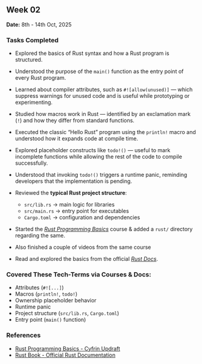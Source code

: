 ## Week 02

**Date:** 8th - 14th Oct, 2025

### Tasks Completed

- Explored the basics of Rust syntax and how a Rust program is structured.
- Understood the purpose of the `main()` function as the entry point of every Rust program.
- Learned about compiler attributes, such as `#![allow(unused)]` — which suppress warnings for unused code and is useful while prototyping or experimenting.
- Studied how macros work in Rust — identified by an exclamation mark (`!`) and how they differ from standard functions.
- Executed the classic “Hello Rust” program using the `println!` macro and understood how it expands code at compile time.
- Explored placeholder constructs like `todo!()` — useful to mark incomplete functions while allowing the rest of the code to compile successfully.
- Understood that invoking `todo!()` triggers a runtime panic, reminding developers that the implementation is pending.
- Reviewed the **typical Rust project structure**:

  - `src/lib.rs` → main logic for libraries
  - `src/main.rs` → entry point for executables
  - `Cargo.toml` → configuration and dependencies

- Started the _[Rust Programming Basics](https://updraft.cyfrin.io/courses/rust-programming-basics)_ course & added a `rust/` directory regarding the same.
- Also finished a couple of videos from the same course
- Read and explored the basics from the official _[Rust Docs](https://doc.rust-lang.org/book/title-page.html)_.

### Covered These Tech-Terms via Courses & Docs:

- Attributes (`#![...]`)
- Macros (`println!`, `todo!`)
- Ownership placeholder behavior
- Runtime panic
- Project structure (`src/lib.rs`, `Cargo.toml`)
- Entry point (`main()` function)

### References

- [Rust Programming Basics - Cyfrin Updraft](https://updraft.cyfrin.io/courses/rust-programming-basics)
- [Rust Book - Official Rust Documentation](https://doc.rust-lang.org/book/title-page.html)

